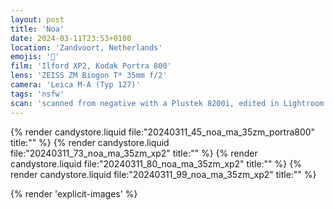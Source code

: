 ```yaml
---
layout: post
title: 'Noa'
date: 2024-03-11T23:53+0100
location: 'Zandvoort, Netherlands'
emojis: '🔞'
film: 'Ilford XP2, Kodak Portra 800'
lens: 'ZEISS ZM Biogon T* 35mm f/2'
camera: 'Leica M-A (Typ 127)'
tags: 'nsfw'
scan: 'scanned from negative with a Plustek 8200i, edited in Lightroom'
---
```


{% render candystore.liquid file:"20240311_45_noa_ma_35zm_portra800" title:"" %}
{% render candystore.liquid file:"20240311_73_noa_ma_35zm_xp2" title:"" %}
{% render candystore.liquid file:"20240311_80_noa_ma_35zm_xp2" title:"" %}
{% render candystore.liquid file:"20240311_99_noa_ma_35zm_xp2" title:"" %}

{% render 'explicit-images' %}